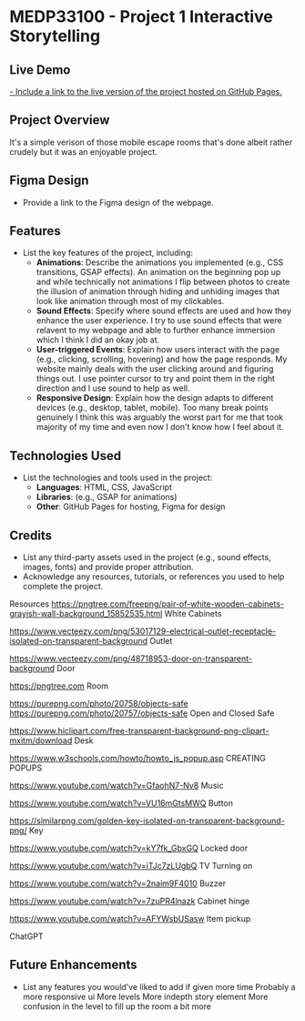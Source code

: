 # MEDP33100 - Project 1 Interactive Storytelling

## Live Demo

[- Include a link to the live version of the project hosted on GitHub Pages.](https://danielm0217.github.io/project1/)

## Project Overview

It's a simple verison of those mobile escape rooms that's done albeit rather crudely but it was an enjoyable project.

## Figma Design

- Provide a link to the Figma design of the webpage.

## Features

- List the key features of the project, including:
    - **Animations**: Describe the animations you implemented (e.g., CSS transitions, GSAP effects).
        An animation on the beginning pop up and while technically not animations I flip between photos to create the illusion of animation through hiding and unhiding images that look like animation through most of my clickables. 
    - **Sound Effects**: Specify where sound effects are used and how they enhance the user experience.
        I try to use sound effects that were relavent to my webpage and able to further enhance immersion which I think I did an okay job at.
    - **User-triggered Events**: Explain how users interact with the page (e.g., clicking, scrolling, hovering) and how the page responds.
        My website mainly deals with the user clicking around and figuring things out. I use pointer cursor to try and point them in the right direction and I use sound to help as well.
    - **Responsive Design**: Explain how the design adapts to different devices (e.g., desktop, tablet, mobile).
        Too many break points genuinely I think this was arguably the worst part for me that took majority of my time and even now I don't know how I feel about it.

## Technologies Used

- List the technologies and tools used in the project:
    - **Languages**: HTML, CSS, JavaScript
    - **Libraries**: (e.g., GSAP for animations)
    - **Other**: GitHub Pages for hosting, Figma for design

## Credits

- List any third-party assets used in the project (e.g., sound effects, images, fonts) and provide proper attribution.
- Acknowledge any resources, tutorials, or references you used to help complete the project.

Resources
https://pngtree.com/freepng/pair-of-white-wooden-cabinets-grayish-wall-background_15852535.html 
White Cabinets

https://www.vecteezy.com/png/53017129-electrical-outlet-receptacle-isolated-on-transparent-background
Outlet

https://www.vecteezy.com/png/48718953-door-on-transparent-background
Door

https://pngtree.com
Room

https://purepng.com/photo/20758/objects-safe
https://purepng.com/photo/20757/objects-safe
Open and Closed Safe

https://www.hiclipart.com/free-transparent-background-png-clipart-mxitm/download 
Desk

https://www.w3schools.com/howto/howto_js_popup.asp
CREATING POPUPS

https://www.youtube.com/watch?v=GfaohN7-Nv8
Music

https://www.youtube.com/watch?v=VU16mGtsMWQ
Button

https://similarpng.com/golden-key-isolated-on-transparent-background-png/
Key

https://www.youtube.com/watch?v=kY7fk_GbxGQ
Locked door

https://www.youtube.com/watch?v=iTJc7zLUgbQ 
TV Turning on

https://www.youtube.com/watch?v=2naim9F4010
Buzzer

https://www.youtube.com/watch?v=7zuPR4lnazk
Cabinet hinge

https://www.youtube.com/watch?v=AFYWsbUSasw
Item pickup

ChatGPT

## Future Enhancements

- List any features you would’ve liked to add if given more time
Probably a more responsive ui
More levels
More indepth story element
More confusion in the level to fill up the room a bit more
